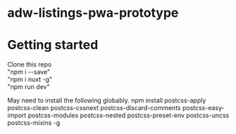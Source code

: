 # adw-listings-pwa-prototype  

# Getting started  
Clone this repo  
"npm i --save"  
"npm i nuxt -g"  
"npm run dev"  

May need to install the following globably.
npm install postcss-apply postcss-clean postcss-cssnext postcss-discard-comments postcss-easy-import postcss-modules postcss-nested postcss-preset-env postcss-uncss postcss-mixins -g